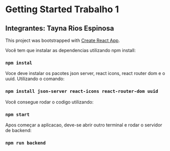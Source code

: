 # Getting Started Trabalho 1
## Integrantes: Tayna Rios Espinosa

This project was bootstrapped with [Create React App](https://github.com/facebook/create-react-app).

Você tem que instalar as dependencias utilizando npm install:

### `npm instal`

Voce deve instalar os pacotes json server, react icons, react router dom e o uuid. Utilizando o comando:

### `npm install json-server react-icons react-router-dom uuid`

Você consegue rodar o codigo utilizando:

### `npm start`

Apos começar a aplicacao, deve-se abrir outro terminal e rodar o servidor de backend:

### `npm run backend`

